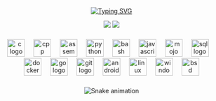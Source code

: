 <div align="center">
  <a href="https://git.io/typing-svg"><img src="https://readme-typing-svg.herokuapp.com?font=Jersey+15&size=40&pause=1000&center=true&random=false&width=435&lines=Hey+!+I'm+Tushar;Welcome+to+my+profile+!" alt="Typing SVG" /></a>
</div>

<p align="center">
  <img src="https://github-readme-stats.vercel.app/api?username=T-H-E-Dark-NeX&show_icons=true&theme=dark&hide_border=true" style="max-width: 300px; height: auto;" />
  <img src="https://github-readme-stats.vercel.app/api/top-langs/?username=T-H-E-Dark-NeX&layout=compact&theme=dark&hide_border=true" style="max-width: 300px; height: auto;" />
</p>

###

<div align="center">
  <img src="https://cdn.jsdelivr.net/gh/devicons/devicon/icons/c/c-plain.svg" height="40" alt="c logo"  />
  <img width="12" />  <img src="https://cdn.jsdelivr.net/gh/devicons/devicon/icons/cplusplus/cplusplus-plain.svg" height="40" alt="cpp logo"  />
  <img width="12" />
  <img src="https://raw.githubusercontent.com/simple-icons/simple-icons/develop/icons/assemblyscript.svg" height="40" alt="assembly logo"  />
  <img width="12" />
  <img src="https://cdn.jsdelivr.net/gh/devicons/devicon/icons/python/python-plain.svg" height="40" alt="python logo"  />
  <img width="12" />  <img src="https://cdn.jsdelivr.net/gh/devicons/devicon/icons/bash/bash-plain.svg" height="40" alt="bash logo"  />
  <img width="12" />  <img src="https://cdn.jsdelivr.net/gh/devicons/devicon/icons/javascript/javascript-original.svg" height="40" alt="javascript logo"  />
  <img width="12" />
  <img src="https://cdn.jsdelivr.net/gh/devicons/devicon/icons/firebase/firebase-plain.svg" height="40" alt="mojo logo"  />
  <img width="12" />
  <img src="https://cdn.jsdelivr.net/gh/devicons/devicon/icons/postgresql/postgresql-plain.svg" height="40" alt="sql logo"  />
  <img width="12" />
  <img src="https://cdn.jsdelivr.net/gh/devicons/devicon/icons/docker/docker-plain.svg" height="40" alt="docker logo"  />
  <img width="12" />
  <img src="https://cdn.jsdelivr.net/gh/devicons/devicon/icons/go/go-plain.svg" height="40" alt="go logo"  />
  <img width="12" />
  <img src="https://cdn.jsdelivr.net/gh/devicons/devicon/icons/git/git-plain.svg" height="40" alt="git logo"  />
  <img width="12" />
  <img src="https://cdn.jsdelivr.net/gh/devicons/devicon/icons/android/android-plain.svg" height="40" alt="android logo"  />
  <img width="12" />
  <img src="https://cdn.jsdelivr.net/gh/devicons/devicon/icons/linux/linux-original.svg" height="40" alt="linux logo"  />
  <img width="12" />  <img src="https://cdn.jsdelivr.net/gh/devicons/devicon/icons/windows8/windows8-original.svg" height="40" alt="windows logo"  />
  <img width="12" />
  <img src="https://cdn.jsdelivr.net/gh/devicons/devicon/icons/unix/unix-original.svg" height="40" alt="bsd logo"  />
</div>

###

<div align="center">
  <img src="https://raw.githubusercontent.com/T-H-E-Dark-NeX/T-H-E-Dark-NeX/snake/snake.svg" alt="Snake animation" />
</div>

###
